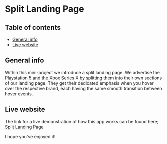 # Split Landing Page

## Table of contents
* [General info](#general-info)
* [Live website](#live-website)

## General info
Within this mini-project we introduce a split landing page.
We advertise the Playstation 5 and the Xbox Series X by splitting them into their own sections of our landing page. They get their dedicated emphasis when you hover over the respective brand, each having the same smooth transition between hover events.

## Live website
The link for a live demonstration of how this app works can be found here; 
[Split Landing Page](https://landing-split.netlify.app)

I hope you've enjoyed it!

